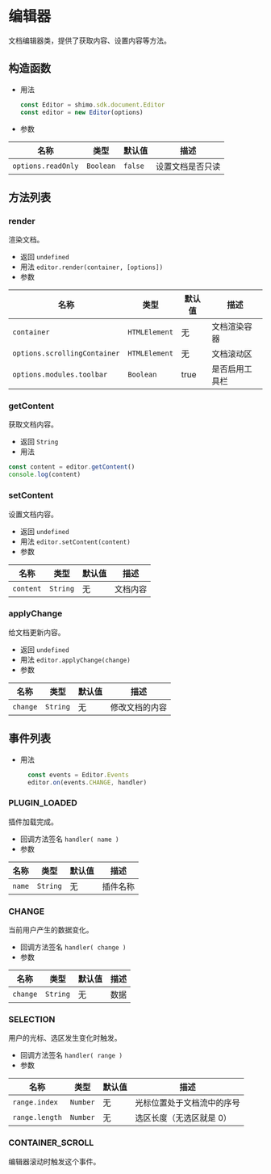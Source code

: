 # 编辑器

文档编辑器类，提供了获取内容、设置内容等方法。

## 构造函数

* 用法

  ```js
  const Editor = shimo.sdk.document.Editor
  const editor = new Editor(options)
  ```

* 参数

| 名称               | 类型      | 默认值  | 描述             |
| ------------------ | --------- | ------- | ---------------- |
| `options.readOnly` | `Boolean` | `false` | 设置文档是否只读 |

## 方法列表

### render

渲染文档。

* 返回 `undefined`
* 用法 `editor.render(container, [options])`
* 参数

| 名称                | 类型          | 默认值 | 描述         |
| ------------------- | ------------- | ------ | ------------ |
| `container`         | `HTMLElement`      | 无     | 文档渲染容器     |
| `options.scrollingContainer`| `HTMLElement`      | 无     | 文档滚动区     |
| `options.modules.toolbar`| `Boolean`      | true     | 是否启用工具栏     |

### getContent

获取文档内容。

* 返回 `String`
* 用法

```js
const content = editor.getContent()
console.log(content)
```

### setContent

设置文档内容。

* 返回 `undefined`
* 用法 `editor.setContent(content)`
* 参数

| 名称            | 类型     | 默认值 | 描述                      |
| --------------- | -------- | ------ | ------------------------- |
| `content`       | `String` | 无     | 文档内容                  |

### applyChange

给文档更新内容。

* 返回 `undefined`
* 用法 `editor.applyChange(change)`
* 参数

| 名称            | 类型     | 默认值 | 描述                      |
| --------------- | -------- | ------ | ------------------------- |
| `change`       | `String` | 无     | 修改文档的内容                  |


## 事件列表

* 用法

  ```js
    const events = Editor.Events
    editor.on(events.CHANGE, handler)
  ```

### PLUGIN_LOADED
  插件加载完成。

  * 回调方法签名 `handler( name )`
  * 参数

|名称|类型|默认值|描述|
| -- | -- | -- | -- |
| `name` | `String` | 无 | 插件名称 |

### CHANGE
  当前用户产生的数据变化。

  * 回调方法签名 `handler( change )`
  * 参数

|名称|类型|默认值|描述|
| -- | -- | -- | -- |
| `change` | `String` | 无 | 数据 |

### SELECTION
  用户的光标、选区发生变化时触发。

  * 回调方法签名 `handler( range )`
  * 参数

|名称|类型|默认值|描述|
| -- | -- | -- | -- |
| `range.index` | `Number` | 无 | 光标位置处于文档流中的序号 |
| `range.length` | `Number` | 无 | 选区长度（无选区就是 0） |

### CONTAINER_SCROLL
  编辑器滚动时触发这个事件。

